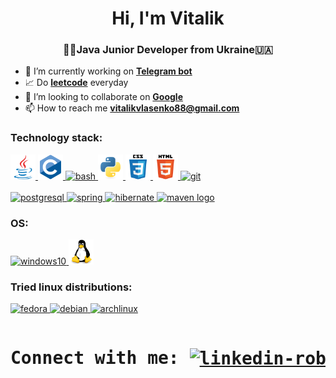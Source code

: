 <h1 align="center">Hi, I'm Vitalik</h1>
<h3 align="center">👨‍💻Java Junior Developer from Ukraine🇺🇦</h3> 

- 🔭 I’m currently working on [**Telegram bot**](#)
- 📈 Do [**leetcode**](leetcode.com/pirog-x) everyday
- 👯 I’m looking to collaborate on [**Google**](https://google.com/) 
- 📫 How to reach me **vitalikvlasenko88@gmail.com** 


<h3 align="left">Technology stack:</h3>
<p align="left">
    <a href="https://www.java.com" target="_blank" rel="noreferrer">
        <img src="https://raw.githubusercontent.com/devicons/devicon/master/icons/java/java-original.svg" alt="java" width="40" height="40" />
    </a>
    <a href="https://www.cprogramming.com/" target="_blank" rel="noreferrer">
        <img src="https://raw.githubusercontent.com/devicons/devicon/master/icons/c/c-original.svg" alt="c" width="40" height="40" />
    </a>
    <a href="https://www.gnu.org/software/bash/" target="_blank" rel="noreferrer">
        <img src="https://upload.wikimedia.org/wikipedia/commons/thumb/4/4b/Bash_Logo_Colored.svg/2048px-Bash_Logo_Colored.svg.png" alt="bash" width="40" height="40" />
    </a>
    <a href="https://www.python.org" target="_blank" rel="noreferrer">
        <img src="https://raw.githubusercontent.com/devicons/devicon/master/icons/python/python-original.svg" alt="python" width="40" height="40" />
    </a>
    <a href="https://www.w3schools.com/css/" target="_blank" rel="noreferrer">
        <img src="https://raw.githubusercontent.com/devicons/devicon/master/icons/css3/css3-original-wordmark.svg" alt="css3" width="40" height="40" />
    </a>
    <a href="https://www.w3.org/html/" target="_blank" rel="noreferrer">
        <img src="https://raw.githubusercontent.com/devicons/devicon/master/icons/html5/html5-original-wordmark.svg" alt="html5" width="40" height="40" />
    </a>
    <a href="https://git-scm.com/" target="_blank" rel="noreferrer">
        <img src="https://www.vectorlogo.zone/logos/git-scm/git-scm-icon.svg" alt="git" width="40" height="40" />
    </a>
    <br></br>
    <a href="https://www.postgresql.org" target="_blank" rel="noreferrer">
        <img src="https://upload.wikimedia.org/wikipedia/commons/thumb/2/29/Postgresql_elephant.svg/1985px-Postgresql_elephant.svg.png" alt="postgresql" width="40" height="40" />
    </a>
    <a href="https://spring.io/" target="_blank" rel="noreferrer">
        <img src="https://www.vectorlogo.zone/logos/springio/springio-icon.svg" alt="spring" width="40" height="40" />
    </a>
    <a href="https://hibernate.org/" target="_blank" rel="noreferrer">
        <img src="https://hibernate.org/images/hibernate-logo.svg" alt="hibernate" width="140" height="40" />
    </a>
    <a href="https://maven.apache.org/" target="_blank" rel="noreferrer">
        <img src="https://upload.wikimedia.org/wikipedia/commons/thumb/7/7e/Apache_Feather_Logo.svg/96px-Apache_Feather_Logo.svg.png" alt="maven logo" width="40" height="40" />
    </a>
</p>


<h3 align="left">OS:</h3>
<p>
    <a href="https://www.microsoft.com/en-us/windows/" target="_blank" rel="noreferrer">
        <img src="https://www.pngall.com/wp-content/uploads/2/Windows-Logo-PNG-File-Download-Free.png" alt="windows10" width="40" height="40" />
    </a>
    <a href="https://www.linux.org/" target="_blank" rel="noreferrer">
        <img src="https://raw.githubusercontent.com/devicons/devicon/master/icons/linux/linux-original.svg" alt="linux" width="40" height="40" />
    </a>
</p>

<h3 align="left">Tried linux distributions:</h3>
<p>
    <a href="https://getfedora.org/" target="_blank" rel="noreferrer">
        <img src="https://cdn.freebiesupply.com/logos/large/2x/fedora-1-logo-png-transparent.png" alt="fedora" width="40" height="40" />
    </a>
    <a href="https://www.debian.org/" target="_blank" rel="noreferrer">
        <img src="https://upload.wikimedia.org/wikipedia/commons/thumb/6/66/Openlogo-debianV2.svg/145px-Openlogo-debianV2.svg.png" alt="debian" width="40" height="40" />
    </a>
    <a href="https://archlinux.org/" target="_blank" rel="noreferrer">
        <img src="https://upload.wikimedia.org/wikipedia/commons/thumb/a/a5/Archlinux-icon-crystal-64.svg/1024px-Archlinux-icon-crystal-64.svg.png" alt="archlinux" width="40" height="40" />
    </a>
</p>


<pre><h1 align="center">Connect with me: <a href="https://www.linkedin.com/in/vitalii-vlasenko-028056246/" target="blank"><img align="center" src="https://upload.wikimedia.org/wikipedia/commons/thumb/c/ca/LinkedIn_logo_initials.png/800px-LinkedIn_logo_initials.png" alt="linkedin-robert-ciotoiu" height="45" width="45" /></a></h1></pre>
